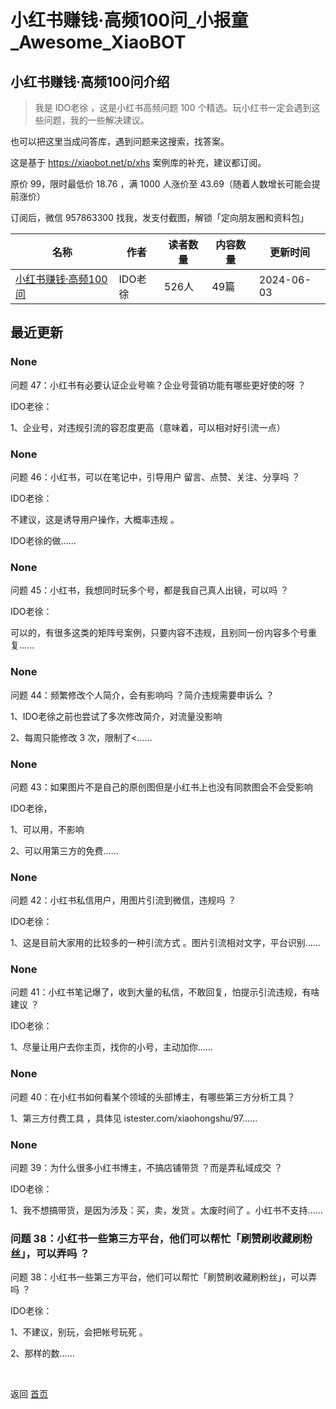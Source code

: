 # 小红书赚钱·高频100问_小报童_Awesome_XiaoBOT

## 小红书赚钱·高频100问介绍
> 我是 IDO老徐 ，这是小红书高频问题 100 个精选。玩小红书一定会遇到这些问题，我的一些解决建议。    
    
也可以把这里当成问答库，遇到问题来这搜索，找答案。    
    
这是基于 https://xiaobot.net/p/xhs 案例库的补充，建议都订阅。    
    
原价 99，限时最低价 18.76 ，满 1000 人涨价至 43.69（随着人数增长可能会提前涨价）    
    
订阅后，微信 957863300 找我，发支付截图，解锁「定向朋友圈和资料包」  
  


|名称|作者|读者数量|内容数量|更新时间|
|---|---|---|---|---|
|[小红书赚钱·高频100问](https://xiaobot.net/p/xhs100?refer=0b133df9-27dc-423b-8101-639049001c13)|IDO老徐|526人|49篇|2024-06-03|

## 最近更新
### None

问题 47：小红书有必要认证企业号嘛？企业号营销功能有哪些更好使的呀 ？

IDO老徐：

1、企业号，对违规引流的容忍度更高（意味着，可以相对好引流一点）

### None

问题 46：小红书，可以在笔记中，引导用户 留言、点赞、关注、分享吗 ？

IDO老徐：

不建议，这是诱导用户操作，大概率违规 。

IDO老徐的做......

### None

问题 45：小红书，我想同时玩多个号，都是我自己真人出镜，可以吗 ？

IDO老徐：

可以的，有很多这类的矩阵号案例，只要内容不违规，且别同一份内容多个号重复......

### None

问题 44：频繁修改个人简介，会有影响吗 ？简介违规需要申诉么 ？

1、IDO老徐之前也尝试了多次修改简介，对流量没影响

2、每周只能修改 3 次，限制了<......

### None

问题 43：如果图片不是自己的原创图但是小红书上也没有同款图会不会受影响

IDO老徐，

1、可以用，不影响

2、可以用第三方的免费......

### None

问题 42：小红书私信用户，用图片引流到微信，违规吗 ？

IDO老徐：

1、这是目前大家用的比较多的一种引流方式 。图片引流相对文字，平台识别......

### None

问题 41：小红书笔记爆了，收到大量的私信，不敢回复，怕提示引流违规，有啥建议 ？

IDO老徐：

1、尽量让用户去你主页，找你的小号，主动加你......

### None

问题 40：在小红书如何看某个领域的头部博主，有哪些第三方分析工具？

1、第三方付费工具 ，具体见 istester.com/xiaohongshu/97......

### None

问题 39：为什么很多小红书博主，不搞店铺带货 ？而是弄私域成交 ？

IDO老徐：

1、我不想搞带货，是因为涉及：买，卖，发货 。太废时间了 。小红书不支持......

### 问题 38：小红书一些第三方平台，他们可以帮忙「刷赞刷收藏刷粉丝」，可以弄吗 ？

问题 38：小红书一些第三方平台，他们可以帮忙「刷赞刷收藏刷粉丝」，可以弄吗 ？

IDO老徐：

1、不建议，别玩，会把帐号玩死 。

2、那样的数......


<a href="https://github.com/Reno9527/awesome-xiaobot" style="color: white; text-decoration: none;">awesome-xiaobot</a>

返回 [首页](../README.md)
